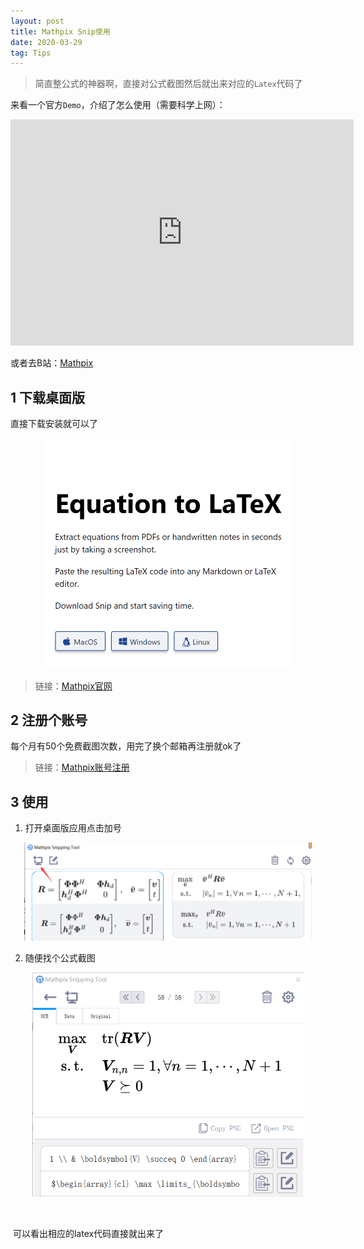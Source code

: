 ```yaml
---
layout: post
title: Mathpix Snip使用
date: 2020-03-29
tag: Tips
---
```


> 简直整公式的神器啊，直接对公式截图然后就出来对应的`Latex`代码了

来看一个官方`Demo`，介绍了怎么使用（需要科学上网）：

<center>
<iframe width="549" height="362" src="https://www.youtube.com/embed/j5iryTEJPsE" frameborder="0" allow="accelerometer; autoplay; encrypted-media; gyroscope; picture-in-picture" allowfullscreen></iframe>
</center>

或者去B站：[Mathpix](https://www.bilibili.com/video/BV1bb411K7iw?from=search&seid=9431557779484927865)

## 1 下载桌面版

直接下载安装就可以了

<center><img alt="fig svd_note1.svg" src="https://raw.githubusercontent.com/maye1998/photo/master/Tips/download_mathpix.png" style="zoom:50%;"/>
<div ></div> 
</center>

> 链接：[Mathpix官网](https://mathpix.com/)

## 2 注册个账号

每个月有50个免费截图次数，用完了换个邮箱再注册就ok了

> 链接：[Mathpix账号注册](https://accounts.mathpix.com/signup?referral_code=8ZBf5hC6GP)

## 3 使用

1. 打开桌面版应用点击加号

<center><img alt="fig svd_note1.svg" src="https://raw.githubusercontent.com/maye1998/photo/master/Tips/mathpix_使用.png" style="zoom:45%;"/>
<div ></div> 
</center>



2. 随便找个公式截图

<center><img alt="fig svd_note1.svg" src="https://raw.githubusercontent.com/maye1998/photo/master/Tips/mathpix_使用2.png
" style="zoom:50%;"/>
<div ></div> 
</center>

​		

​		可以看出相应的latex代码直接就出来了